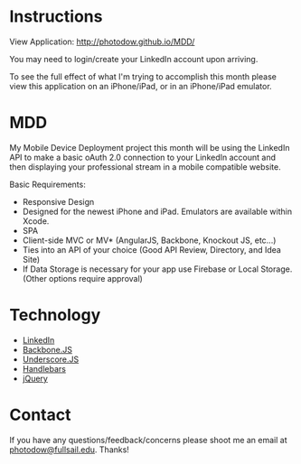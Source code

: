 Instructions
===

View Application: <a href="http://photodow.github.io/MDD/" target="_blank">http://photodow.github.io/MDD/</a>

You may need to login/create your LinkedIn account upon arriving.

To see the full effect of what I'm trying to accomplish this month please view this application on an iPhone/iPad, or in an iPhone/iPad emulator.

MDD
===

My Mobile Device Deployment project this month will be using the LinkedIn API to make a basic oAuth 2.0 connection to your LinkedIn account and then displaying your professional stream in a mobile compatible website.

Basic Requirements:
<ul>
	<li>Responsive Design</li>
	<li>Designed for the newest iPhone and iPad. Emulators are available within Xcode.</li>
	<li>SPA</li>
	<li>Client-side MVC or MV* (AngularJS, Backbone, Knockout JS, etc...)</li>
	<li>Ties into an API of your choice (Good API Review, Directory,  and Idea Site)</li>
	<li>If Data Storage is necessary for your app use Firebase or Local Storage. (Other options require approval)</li>
</ul>

Technology
===

<ul>
	<li><a href="developers.linkedin.com" target="_blank">LinkedIn</a></li>
	<li><a href="http://backbonejs.org/" target="_blank">Backbone.JS</a></li>
	<li><a href="http://underscorejs.org/" target="_blank">Underscore.JS</a></li>
	<li><a href="http://handlebarsjs.com/" target="_blank">Handlebars</a></li>
	<li><a href="http://jquery.com/" target="_blank">jQuery</a></li>
</ul>

Contact
===

If you have any questions/feedback/concerns please shoot me an email at <a href="mailto:photodow@fullsail.edu">photodow@fullsail.edu. Thanks!
